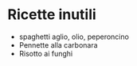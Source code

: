 # Ricette inutili

* spaghetti aglio, olio, peperoncino
* Pennette alla carbonara
* Risotto ai funghi

